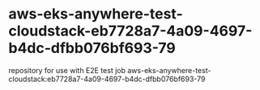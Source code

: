 # aws-eks-anywhere-test-cloudstack-eb7728a7-4a09-4697-b4dc-dfbb076bf693-79
repository for use with E2E test job aws-eks-anywhere-test-cloudstack:eb7728a7-4a09-4697-b4dc-dfbb076bf693-79
